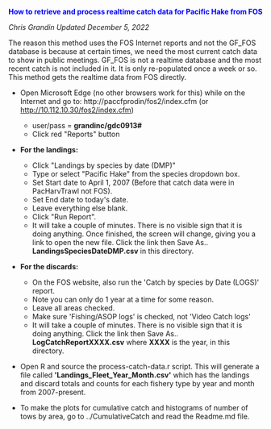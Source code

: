 <span style="color:blue">**How to retrieve and process realtime catch data for Pacific Hake from FOS**</span>

*Chris Grandin*
*Updated December 5, 2022*

The reason this method uses the FOS Internet reports and not the GF_FOS database is because at certain times,
we need the most current catch data to show in public meetings. GF_FOS is not a realtime
database and the most recent catch is not included in it. It is only re-populated once a week or so.
This method gets the realtime data from FOS directly.

 - Open Microsoft Edge (no other browsers work for this) while on the Internet and go to:
 http://paccfprodin/fos2/index.cfm (or http://10.112.10.30/fos2/index.cfm)
   - user/pass = **grandinc/gdc0913#**
   - Click red "Reports" button

 - **For the landings:**
   - Click "Landings by species by date (DMP)"
   - Type or select "Pacific Hake" from the species dropdown box.
   - Set Start date to April 1, 2007 (Before that catch data were in PacHarvTrawl not FOS).
   - Set End date to today's date.
   - Leave everything else blank.
   - Click "Run Report".
   - It will take a couple of minutes. There is no visible sign that it is doing anything.
   Once finished, the screen will change, giving you a link to open the new file.
   Click the link then Save As.. **LandingsSpeciesDateDMP.csv** in this directory.

 - **For the discards:**
   - On the FOS website, also run the 'Catch by species by Date (LOGS)' report.
   - Note you can only do 1 year at a time for some reason.
   - Leave all areas checked.
   - Make sure 'Fishing/ASOP logs' is checked, not 'Video Catch logs'
   - It will take a couple of minutes. There is no visible sign that it is doing anything.
   Click the link then Save As.. **LogCatchReportXXXX.csv** where **XXXX** is the year, in this directory.

 - Open R and source the process-catch-data.r script. This will generate a file called **'Landings_Fleet_Year_Month.csv'**
   which has the landings and discard totals and counts for each fishery type by year and month from 2007-present.

 - To make the plots for cumulative catch and histograms of number of tows by area,
   go to ../CumulativeCatch and read the Readme.md file.
